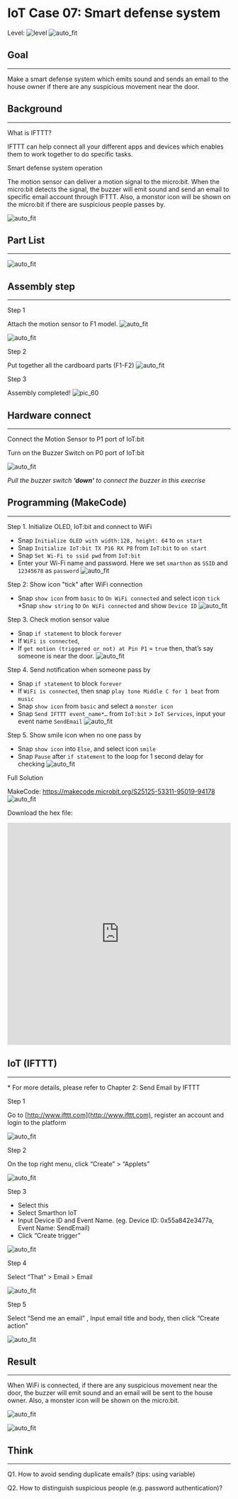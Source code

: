 # IoT Case 07: Smart defense system

Level: ![level](images/level3.png)
![auto_fit](images/Case7/case-07.png)<P>

## Goal
<HR>

Make a smart defense system which emits sound and sends an email to the house owner if there are any suspicious movement near the door.<BR><P>

## Background
<HR>

<span id="subtitle">What is IFTTT?</span><BR><P>
IFTTT can help connect all your different apps and devices which enables them to work together to do specific tasks.<BR><P>
<span id="subtitle">Smart defense system operation</span><BR><P>
The motion sensor can deliver a motion signal to the micro:bit. When the micro:bit detects the signal, the buzzer will emit sound and send an email to specific email account through IFTTT. Also, a monstor icon will be shown on the micro:bit if there are suspicious people passes by.<BR><P>
![auto_fit](images/Case7/Concept-diagram-Case7.png)<P>

## Part List
<HR>

![auto_fit](images/Case7/Case7_parts.png)<P>

## Assembly step 
<HR>

<span id="subtitle">Step 1</span><BR><P>
Attach the motion sensor to F1 model.
![auto_fit](images/Case7/Case7_ass1.png)<P>
![auto_fit](images/Case7/Case7_ass2.png)<P>
<span id="subtitle">Step 2</span><BR><P>
Put together all the cardboard parts (F1-F2)
![auto_fit](images/Case7/Case7_ass3.png)<P>
<span id="subtitle">Step 3</span><BR><P>
Assembly completed!
![pic_60](images/Case7/Case7_ass4.png)<P>


## Hardware connect
<HR>

Connect the Motion Sensor to P1 port of IoT:bit<BR><P>
Turn on the Buzzer Switch on P0 port of IoT:bit<BR><P>
![auto_fit](images/Case7/Case7_hardware.png)<P>

*Pull the buzzer switch <B>'down'</B> to connect the buzzer in this execrise*


## Programming (MakeCode)
<HR>

<span id="subtitle">Step 1. Initialize OLED, IoT:bit and connect to WiFi</span><BR><P>
* Snap `Initialize OLED with width:128, height: 64` to `on start`
* Snap `Initialize IoT:bit TX P16 RX P8` from `IoT:bit` to `on start`
* Snap `Set Wi-Fi to ssid pwd` from `IoT:bit`
* Enter your Wi-Fi name and password. Here we set `smarthon` as `SSID` and `12345678` as `password`
![auto_fit](images/Case7/Case7_p1.png)<P>

<span id="subtitle">Step 2: Show icon "tick" after WiFi connection</span><BR><P>
* Snap `show icon` from `basic` to `On WiFi connected` and select icon `tick`
*Snap `show string` to `On WiFi connected` and show `Device ID`
![auto_fit](images/Case7-Fix/Case7-Fix_p5.png)<P>

<span id="subtitle">Step 3. Check motion sensor value</span><BR><P>
* Snap `if statement` to block `forever`
* If `WiFi is connected`,
* If `get motion (triggered or not) at Pin P1` = `true` then, that’s say someone is near the door.
![auto_fit](images/Case7/Case7_p3.png)<P>
 
<span id="subtitle">Step 4. Send notification when someone pass by </span><BR><P>
* Snap `if statement` to block `forever`
* If `WiFi is connected`, then snap `play tone Middle C for 1 beat` from `music`
* Snap `show icon` from `basic` and select a `monster icon`
* Snap `Send IFTTT event_name*…` from `IoT:bit` > `IoT Services`, input your event name `SendEmail`
![auto_fit](images/Case7-Fix/Case7-Fix_p1.png)<P>

<span id="subtitle">Step 5. Show smile icon when no one pass by </span><BR><P>
* Snap `show icon` into `Else`, and select icon `smile` 
* Snap `Pause` after `if statement` to the loop for 1 second delay for checking
![auto_fit](images/Case7-Fix/Case7-Fix_p2.png)<P>

<span id="subtitle">Full Solution<BR><P>
MakeCode: <a href="https://makecode.microbit.org/S25125-53311-95019-94178" target="_blank">https://makecode.microbit.org/S25125-53311-95019-94178</a>
![auto_fit](images/Case7-Fix/Case7-Fix_p3.png)<P>
Download the hex file:<BR>
<iframe src="https://makecode.microbit.org/S25125-53311-95019-94178" width="100%" height="500" frameborder="0"></iframe>

## IoT (IFTTT)
<HR>

<span id="remarks">* For more details, please refer to Chapter 2: Send Email by IFTTT </span><BR><P>

<span id="subtitle" >Step 1</span><BR><P>
Go to [http://www.ifttt.com](http://www.ifttt.com), register an account and login to the platform<BR><P>
![auto_fit](images/Case7-Fix/Ch2_ifttt1.png)<P>
<span id="subtitle" >Step 2</span><BR><P>
On the top right menu, click “Create” > “Applets”<BR><P>
![auto_fit](images/Case7-Fix/Ch2_ifttt2.png)<P>
<span id="subtitle" >Step 3</span><BR><P>
* Select this
* Select Smarthon IoT 
* Input Device ID and Event Name. (eg. Device ID: 0x55a842e3477a, Event Name: SendEmail)
* Click “Create trigger” <BR><P>

![auto_fit](images/Case7-Fix/Case7-Fix_p6.png)<P>
<span id="subtitle" >Step 4</span><BR><P>
Select “That” > Email > Email<BR><P>
![auto_fit](images/Case7-Fix/Case7-Fix_p7.png)<P>
<span id="subtitle" >Step 5</span><BR><P>
Select “Send me an email” , Input email title and body, then click “Create action” <BR><P>
![auto_fit](images/Case7-Fix/Case7-Fix_p8.png)<P>


## Result 
<HR>

When WiFi is connected, if there are any suspicious movement near the door, the buzzer will emit sound and an email will be sent to the house owner. Also, a monster icon will be shown on the micro:bit.<BR><P>
![auto_fit](images/Case7/Case7_result1.png)

![auto_fit](images/Case7/Case7_result2.gif)


## Think
<HR>

Q1. How to avoid sending duplicate emails? (tips: using variable)<BR><P>
Q2. How to distinguish suspicious people (e.g. password authentication)?<BR><P>

